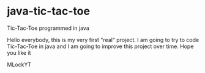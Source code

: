 # java-tic-tac-toe
Tic-Tac-Toe programmed in java

Hello everybody,
this is my very first "real" project. I am going to try to code Tic-Tac-Toe in java and I am going to improve this project over time. Hope you like it

MLockYT
